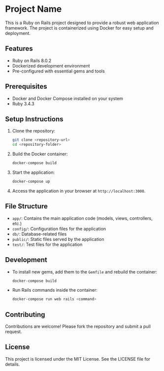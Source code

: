 # Project Name

This is a Ruby on Rails project designed to provide a robust web application framework. The project is containerized using Docker for easy setup and deployment.

## Features

- Ruby on Rails 8.0.2
- Dockerized development environment
- Pre-configured with essential gems and tools

## Prerequisites

- Docker and Docker Compose installed on your system
- Ruby 3.4.3

## Setup Instructions

1. Clone the repository:
   ```bash
   git clone <repository-url>
   cd <repository-folder>
   ```

2. Build the Docker container:
   ```bash
   docker-compose build
   ```

3. Start the application:
   ```bash
   docker-compose up
   ```

4. Access the application in your browser at `http://localhost:3000`.

## File Structure

- `app/`: Contains the main application code (models, views, controllers, etc.)
- `config/`: Configuration files for the application
- `db/`: Database-related files
- `public/`: Static files served by the application
- `test/`: Test files for the application

## Development

- To install new gems, add them to the `Gemfile` and rebuild the container:
  ```bash
  docker-compose build
  ```

- Run Rails commands inside the container:
  ```bash
  docker-compose run web rails <command>
  ```

## Contributing

Contributions are welcome! Please fork the repository and submit a pull request.

## License

This project is licensed under the MIT License. See the LICENSE file for details.
